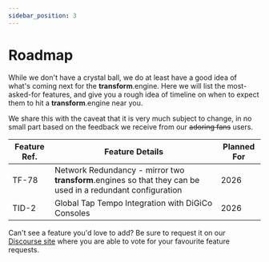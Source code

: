 ```yaml
---
sidebar_position: 3
---
```


# Roadmap

While we don't have a crystal ball, we do at least have a good idea of what's coming next for the **transform**.engine. Here we will list the most-asked-for features, and give you a rough idea of timeline on when to expect them to hit a **transform**.engine near you.

We share this with the caveat that it is very much subject to change, in no small part based on the
feedback we receive from our ~~adoring fans~~ users.

| Feature Ref. | Feature Details                                                                                                                           | Planned For   |
| ------------ | ----------------------------------------------------------------------------------------------------------------------------------------- | ------------- |
| TF-78        | Network Redundancy - mirror two **transform**.engines so that they can be used in a redundant configuration                              | 2026 |
| TID-2         | Global Tap Tempo Integration with DiGiCo Consoles                     | 2026 |

Can't see a feature you'd love to add? Be sure to request it on our [Discourse
site](https://discourse.fourieraudio.com) where you are able to vote for your favourite feature
requests.
